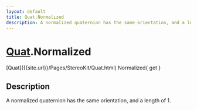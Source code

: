 ```yaml
---
layout: default
title: Quat.Normalized
description: A normalized quaternion has the same orientation, and a length of 1.
---
```

# [Quat]({{site.url}}/Pages/StereoKit/Quat.html).Normalized

<div class='signature' markdown='1'>
[Quat]({{site.url}}/Pages/StereoKit/Quat.html) Normalized{ get }
</div>

## Description
A normalized quaternion has the same orientation, and a
length of 1.

